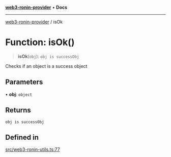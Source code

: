 [**web3-ronin-provider**](../README.md) • **Docs**

***

[web3-ronin-provider](../globals.md) / isOk

# Function: isOk()

> **isOk**(`obj`): `obj is successObj`

Checks if an object is a success object

## Parameters

• **obj**: `object`

## Returns

`obj is successObj`

## Defined in

[src/web3-ronin-utils.ts:77](https://github.com/chuacw/web3-ronin-provider/blob/1a659b81d9c7d7afbced0ae2b11550f4f6c0a233/src/web3-ronin-utils.ts#L77)
